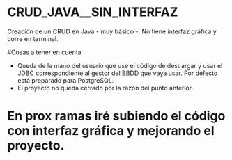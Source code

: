 # CRUD_JAVA__SIN_INTERFAZ
Creación de un CRUD en Java - muy básico -. No tiene interfaz gráfica y corre en terminal. 

#Cosas a tener en cuenta
- Queda de la mano del usuario que use el código de descargar y usar el JDBC correspondiente al gestor del BBDD que vaya usar.
Por defecto está preparado para PostgreSQL. 
- El proyecto no queda cerrado por la razón del punto anterior.

# En prox ramas iré subiendo el código con interfaz gráfica y mejorando el proyecto.
